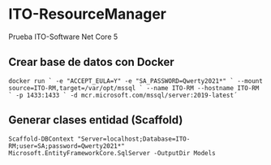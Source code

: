 # ITO-ResourceManager
Prueba ITO-Software Net Core 5

## Crear base de datos con Docker
```docker run `
    -e "ACCEPT_EULA=Y" -e "SA_PASSWORD=Qwerty2021*" `
    --mount source=ITO-RM,target=/var/opt/mssql `
    --name ITO-RM --hostname ITO-RM `
    -p 1433:1433 `
    -d mcr.microsoft.com/mssql/server:2019-latest´```

## Generar clases entidad (Scaffold)
```Scaffold-DBContext "Server=localhost;Database=ITO-RM;user=SA;password=Qwerty2021*" Microsoft.EntityFrameworkCore.SqlServer -OutputDir Models ```
